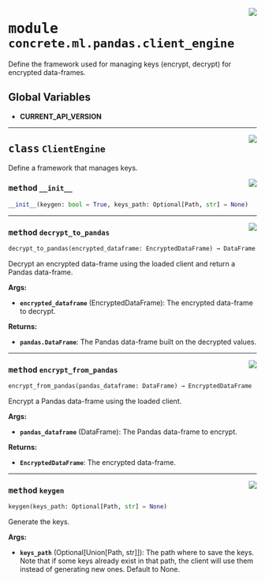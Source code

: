 <!-- markdownlint-disable -->

<a href="../../../src/concrete/ml/pandas/client_engine.py#L0"><img align="right" style="float:right;" src="https://img.shields.io/badge/-source-cccccc?style=flat-square"></a>

# <kbd>module</kbd> `concrete.ml.pandas.client_engine`

Define the framework used for managing keys (encrypt, decrypt) for encrypted data-frames.

## **Global Variables**

- **CURRENT_API_VERSION**

______________________________________________________________________

<a href="../../../src/concrete/ml/pandas/client_engine.py#L16"><img align="right" style="float:right;" src="https://img.shields.io/badge/-source-cccccc?style=flat-square"></a>

## <kbd>class</kbd> `ClientEngine`

Define a framework that manages keys.

<a href="../../../src/concrete/ml/pandas/client_engine.py#L19"><img align="right" style="float:right;" src="https://img.shields.io/badge/-source-cccccc?style=flat-square"></a>

### <kbd>method</kbd> `__init__`

```python
__init__(keygen: bool = True, keys_path: Optional[Path, str] = None)
```

______________________________________________________________________

<a href="../../../src/concrete/ml/pandas/client_engine.py#L69"><img align="right" style="float:right;" src="https://img.shields.io/badge/-source-cccccc?style=flat-square"></a>

### <kbd>method</kbd> `decrypt_to_pandas`

```python
decrypt_to_pandas(encrypted_dataframe: EncryptedDataFrame) → DataFrame
```

Decrypt an encrypted data-frame using the loaded client and return a Pandas data-frame.

**Args:**

- <b>`encrypted_dataframe`</b> (EncryptedDataFrame):  The encrypted data-frame to decrypt.

**Returns:**

- <b>`pandas.DataFrame`</b>:  The Pandas data-frame built on the decrypted values.

______________________________________________________________________

<a href="../../../src/concrete/ml/pandas/client_engine.py#L39"><img align="right" style="float:right;" src="https://img.shields.io/badge/-source-cccccc?style=flat-square"></a>

### <kbd>method</kbd> `encrypt_from_pandas`

```python
encrypt_from_pandas(pandas_dataframe: DataFrame) → EncryptedDataFrame
```

Encrypt a Pandas data-frame using the loaded client.

**Args:**

- <b>`pandas_dataframe`</b> (DataFrame):  The Pandas data-frame to encrypt.

**Returns:**

- <b>`EncryptedDataFrame`</b>:  The encrypted data-frame.

______________________________________________________________________

<a href="../../../src/concrete/ml/pandas/client_engine.py#L25"><img align="right" style="float:right;" src="https://img.shields.io/badge/-source-cccccc?style=flat-square"></a>

### <kbd>method</kbd> `keygen`

```python
keygen(keys_path: Optional[Path, str] = None)
```

Generate the keys.

**Args:**

- <b>`keys_path`</b> (Optional\[Union\[Path, str\]\]):  The path where to save the keys. Note that if  some keys already exist in that path, the client will use them instead of generating  new ones. Default to None.
